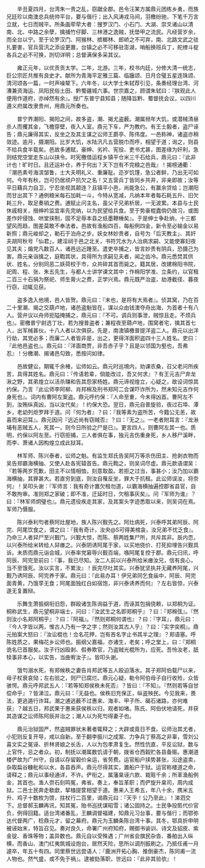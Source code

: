 <!-- { "loadSidebar": true } -->
　　辛丑夏四月，台湾朱一贵之乱，窃踞全郡。邑令汪某方属鼎元团练乡勇，而族兄廷珍以南澳总兵统帅平台，要与偕行；出入风涛戎马间，羽檄纷驰，下笔千万言立就，七日而贼平。所条画荦荦大者：搜罗汉门、小石门、大湖、崇爻诸山以清南、北、中路之余孽，擒捕竹仔脚、三林港之逸贼，抚壆甲之流民。凡经营岁余，而全台以宁。至于论罗汉门、阿猴林、槟榔林、郎峤之不可弃，南、北路文武之驻扎要害，官兵营汛之添设更置，台镇之必不可移驻澎湖，哨船换班兵丁，舵缭斗椗各兵之必不可换，剀切详明；总督满保多采其议。

　　雍正元年，以优贡贡太学。二年，北游。三年，校书内廷，分修大清一统志，巨公宗匠共推有良史才。献所为青海平定雅三篇、临廱颂、日月合璧五星连珠颂、清河颂各一篇，一时声噪辇下。六年冬，以大学士朱轼荐引见，条奏经理台湾、河漕兼资海运、凤阳民俗土田、黔蜀疆城六事。世宗嘉之，顾谓朱轼曰：『朕观此人便用作道府，亦绰然有余』。授广东普宁县知县；随降旨黔、蜀督抚会议，以四川遵义府属改隶贵州，用鼎元所奏也。

　　普宁界潮阳、揭阳之间，故多盗，潮、揭尤盗薮。潮属频年大饥，或潜械清昼杀人而攫其金，飞檐穿壁，夜入人室。鼎元下车，严为教约。有王士毅者，盗尸诬告；鼎元廉得其实，反坐之及其主谋之讼师王爵亭、陈伟度。一邑称神，诸盗亦稍敛迹。逾月，摄潮阳。比岁大饥，水陆汛凡五营脱巾而呼，相望于道；询之，则县不给兵食半载矣。邑故多逋赋，豪绅、劣衿、宪役、吏书尤甚，图差缘为奸利，急则结党空堂走东山以挟令。时宪檄借运程乡镇平仓米三千石给兵，鼎元曰：『此非计也！旷时日。且还运补仓，养于何出？天下岂有不完粮之邑哉』！揭榜通衢：『潮邑素号海滨邹鲁，士大夫明礼义、重廉耻。迩岁饥馑，急公者鲜，乃出无可如何。今年有秋，岂可仍居顽户抗欠之名！又五营兵丁皆同乡共井，非亲即故；汝等平日藉兵力自卫，宁忍坐视其颠连？且镇平小邑，尚能急公，有赢余贷给；岂潮阳而甘出其下？通例粮米每石加耗一斗，今特从宽减，凡纳本年者每石耗五升、旧欠耗三升，取足奏销之费。逋赋止问主名，虽父子兄弟析居，一无波累。本县与士民休戚相关，搢绅衿监宜率先完纳，以为民望给兵食。至于势豪棍蠹倘仍故习，或图差作奸侵蚀、哄堂挟制，固不足辱本县之纸墨鞭棰矣』。于是绅士争赴纳，十三都望风而趋，图差莫敢不奉法者。邑故有渔船四百，每船例四金，新令至必输金以易新照；鼎元峻却之，勒石于泊舟之步。妖女林妙贵者，自号为「后天教主」、其奸夫胡阿秋号「仙君」，建淫祠于邑之北关，书符咒水为人治病求嗣、又能使寡妇夜见其夫；煽党凡数百人，诸邑远近踵至。遣吏卒捕之，皆言妙贵有阴兵，恐摄己为害。鼎元亲诣擒之，庭鞫其状，具得所为求嗣见夫者，闻之齿冷。鼎元悉焚其供状、姓名，分别同恶二妖荷校于市，众共碎其首而毙之。籍其居，改建棉阳书院，祀周、程、张、朱五先生，与都人士讲学课文其中；作棉阳学准、立条约，以官租二百三十石捐为祭祀、师生膏火之费，正学兴焉。鼎元既严治盗，劫港截径、暮夜行窃，动辄见获。

　　盗多逸入他境，邑人皆贺。鼎元曰：『未也，是将有大焉者』。侦其窝，乃在百二十里潮、揭之交葫卢地，诸邑盗魁皆在，谋以众由钱澳夺舟出海，为首者十有八人。营弁议以舟师扼隘掩捕之，鼎元曰：『不可。调兵则事泄，贼惊且走。不烦兵也』。密檄普宁尉选丁壮，若为搜普盗者；兼程夜至葫卢地，围窝者宅，擒其首七人，出军械甚伙，十八人者以次俱获。先是，南澳镇檄普提洋盗二人。鼎元以出洋行劫，其党必多；而廉二人者皆非是，出之，更得洋面积盗四十三人姓名。吏曰：『此他邑盗也』。鼎元曰：『洋面商贾，非吾赤子乎？且是以邻国为壑也，吾弗忍』！分檄潮、揭诸邑勾致，悉按问如律。

　　邑故健讼，期辄千余楮，讼师如云。鼎元时巡境内，劝课农桑，召父老问所疾苦，具得其姓名。鼎元曰：『传语若辈，倘能改过，吾又何求』？有王元吉尸弃龙湫之野，其弟煌立以活杀赚和告其怨家杨姓。鼎元谛视煌立，心疑之，故设词惊其约保。乃言『此讼师李阿柳、肖邦棉及刑书郑阿二合谋吓诈所为，然未知元吉作何身死也』。词内有曹阿左案盗。鼎元呼约保：『人命至重，今未得凶首。曹阿左不到，汝贿纵真凶，当以汝代矣』！约保大恐。翌日，鼎元自普旋验，夜过石埠、潭乡，老幼列炬罗拜于道。问『何为者』？曰：『我等素为盗所苦，今籍公无恙，故喜而来迎耳』。鼎元因问『远近尚有窃贼否』？曰：『无之』。一老者附耳言：『龙湫埔有恶贼五人，死其一，则今日所验之尸是已』。更言四人，则曹阿左其一也。质明，约保以阿左至。行窃拒捕，三人者俱在事，独元吉伤重身死，乡人移尸溪畔，而李、萧诸人因构煌立成此狱耳。

　　林军师、陈兴泰者，讼师之魁。有监生郑氏告吴阿万等杀伤田主、抢剥衣物而吴告郑霸海横抽、又使人赴各宪辕首告。鼎元鞫之，则吴词尽虚。鼎元款语谓吴：『若等两岁荒歉，田主不以情相恤，刻意取盈。若拒之过当，事甚小；汝乃加以霸海横抽，其罪甚大。若直穷到底，则汝自罹反坐，罪大于抗租。此讼师误汝，将奈何』！吴叩头谢：『军师言：我有奇计置欠租勿道，以霸海横抽遍控郡省县官，自不敢拘审。准则郑之家破；即不准，迁延时日，欠租事灰矣』。问『军师为谁』？曰：『林军师炯璧也』。鼎元遗役疾走其家，及其案头字迹悉取以来，则吴词在焉。军师乃慑服。

　　陈兴泰利匄者蔡阿灶屋地，族人陈兴觐先之。阿灶病死，兴泰呼其弟阿辰、阿完、阿尾饮食之，谓之曰：『我有奇计，汝央@S可得美棺衾，汝兄弟不忧乏食』。乃命三人者舁尸至兴觐门。兴觐大惊，而陈、蔡两姓集尸所，共斥其非。辰内恧，以兴泰所给米转给人舁瘗之。兴泰阴诱阿尾于家，以买地侥价、打死抑埋告兴觐具诉。未质而鼎元诣会城，兴泰率党窘辱兴觐百端，嗾阿尾复控于郡。鼎元归讯，呼阿辰、阿完至前曰：『事，我已尽知。汝二人前以兴泰所给米瘗汝兄，信有良心，当不至饿死。汝以实言，不累汝』！辰完尽吐其实。兴泰犹坚执并无藏养阿尾，兴觐乃诱阿辰、阿完养于家。鼎元曰：『此易办耳！伊兄弟同乞食庙中，阿辰、阿完面青黄，乃饿莩无食；阿尾面独红白如宿饱，非兴泰诱养而何』？左右皆惊，兴泰遂无复置辩。

　　乐舞生萧振纲衔旧怨，群殴诸生陈询益于道，而诬其包捐侥赖，以郑桐为证。桐称武生，鼎元望桐非端士，问曰：『汝武生之名即郑桐乎』？曰：『郑棉弦』。『然则汝小名郑阿桐乎』？曰：『阿福』。『然则郑桐何谓也』？曰：『字耳』，鼎元曰：『今人字皆以两，惟古人乃有一字之字；然则汝其古人乎』？曰：『实字奕桐』。鼎元拍案大怒曰：『汝讼棍也！佥名花押，岂有吝名字止书其半之理』？郑语塞。呼陈姓质之，果梅花乡讼师也。振纲父嘉福，亦诸生，老矣；呼之堂上，曰：『郑桐诡名巳首服矣。汝子行凶殴剥、假券欺官，乃盗贼光棍所为，应死。吾怜汝老，舐犊事非本心，以实告，当曲宥汝子』。皆叩头谢。

　　饿匄溺水死，有郑候秩之妻告肖邦武等五人殴迫落水。其子郑阿伯载尸以来，母子杖衰哀恸；左右验之，则尸已腐烂。鼎元心疑，勒令阿伯母子自行收殓，众皆骇愕。鼎元呼邦武五人：『若等知郑侯秩未死否』？皆曰：『不知』。『然则若等自甘偿命乎』？皆涕泣。鼎元曰：『无益也。侯秩旧充保正，纵盗殃民。今见我来，畏法，更逃遁行诈耳。潮之逋逃薮不过惠来、海丰、甲子所、碣石诸路，亦何难获』？越五日，邦武果于惠来获侯秩以归，观者如堵。陈氏、阿伯伏地请死，并获其造谋之讼师陈阿辰并治之；潮人以为死匄得妻子也。

　　鼎元治狱固严，然盗贼罪状未著者辄释之；大辟或竟日不食。讼师治其尤者，小犯则反复开导，戒以自新。至于翻李振川之成案、力争兵丁蔡高之非辜，雪刘公喜文实之冤诬、折林贤娘之长舌，人以为包孝肃复生。然性伉直，平反讼狱，数与上官忤，忌之者众。初，制抚以潮属数饥请于朝，拨省仓西榖贮各县备赈。惠潮道楼俨故为广州守，自请以存留榖价籴运，省劳费。运官船户挟势甚张，沿途盗卖，杂取扁谷糠秕和以水，各县吞声。鼎元尽得其实，置船户于狱。运官称楼道之命，请释之；鼎元以事经通详，不许。俨衔之，属藩臬诬六款、栽赃千余；所革渔船例金，其首也。渔人赍石刻鸣冤，弗省。奏上，奉旨革职；而俨旋升臬司，周内成狱。二邑士民奔走欷歔，挈榼提筐相望于道。惠来人王希五，年八十余，携米五升、鸡子十数枚为馈，拄杖行二百里，谒鼎元曰：『天乎！公乃至此』！涕泗交下。总督郝玉麟再讯，知其冤，贻书巡抚谋昭雪；诸公固持之。士民争投匦代价官负，例得回籍。适台湾诸番乱，王麟调督福建，知鼎元习台事，要与偕行；而鄂弥达代督两广，稔鼎元才，留之幕府。鼎元为玉麟条陈台湾十事。其冬，鄂具折申明被诬始末，特旨召见。奏对良久，命署广州府知府，赐御书谕训、诗文及貂皮、紫金锭、香珠等物；盖异数也。鼎元自以受殊遇；广州省会旗民杂沓、番舶出入纵横，而香山、澳门红夷筑城设炮台，居然天险，思所以调剂振刷之。乃抵任甫一月遽卒，年五十有四。同里蔡世远尝语人：『鹿洲开拓心胸、推倒豪杰，陈同甫一流人物也。然气盛，或不免于祸』。逮被劾落职，世远曰：『此非其验欤』！

